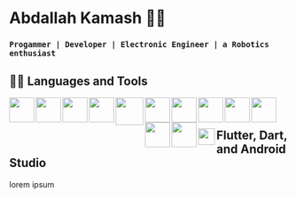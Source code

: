 # Abdallah Kamash 🤖✨
### **`Progammer | Developer | Electronic Engineer | a Robotics enthusiast`**



  
## 🧑‍💻 Languages and Tools

<img align="left" width="45px" src="https://cdn.jsdelivr.net/gh/devicons/devicon/icons/flutter/flutter-original.svg" />
<img align="left" width="45px" src="https://cdn.jsdelivr.net/gh/devicons/devicon/icons/dart/dart-original.svg" />
<img align="left" width="45px" src="https://cdn.jsdelivr.net/gh/devicons/devicon/icons/androidstudio/androidstudio-original.svg" />
<img align="left" width="45px" src="https://dtffvb2501i0o.cloudfront.net/images/logos/logo-page/rad-studio-logo-1024.png" />
<img align="left" width="50px" src="https://www.brightanalytics.eu/wp-content/uploads/SQL-server-logo.png" />
<img align="left" width="45px" src="https://cdn.jsdelivr.net/gh/devicons/devicon/icons/html5/html5-original.svg" />
<img align="left" width="45px" src="https://cdn.jsdelivr.net/gh/devicons/devicon/icons/css3/css3-original.svg" />
<img align="left" width="45px" src="https://cdn.jsdelivr.net/gh/devicons/devicon/icons/bootstrap/bootstrap-original.svg" />
<img align="left" width="45px" src="https://cdn.jsdelivr.net/gh/devicons/devicon/icons/arduino/arduino-original-wordmark.svg" />
<img align="left" width="45px" src="https://cdn.jsdelivr.net/gh/devicons/devicon/icons/c/c-original.svg" />
<img align="left" width="45px" src="https://cdn.jsdelivr.net/gh/devicons/devicon/icons/cplusplus/cplusplus-original.svg" />
<img align="left" width="45px" src="https://cdn.jsdelivr.net/gh/devicons/devicon/icons/csharp/csharp-original.svg" />
<br/>

#

## <img align="left" width="30px" src="https://cdn.jsdelivr.net/gh/devicons/devicon/icons/flutter/flutter-original.svg" /> Flutter, Dart, and Android Studio
<p>lorem ipsum</p>
